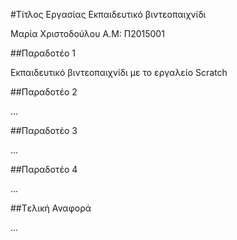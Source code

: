#Τίτλος Εργασίας
Εκπαιδευτικό βιντεοπαιχνίδι

Μαρία Χριστοδούλου Α.Μ: Π2015001

##Παραδοτέο 1

Εκπαιδευτικό βιντεοπαιχνίδι με το εργαλείο Scratch

##Παραδοτέο 2

…

##Παραδοτέο 3

...

##Παραδοτέο 4

...

##Tελική Αναφορά

...
